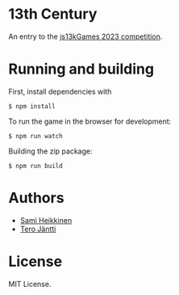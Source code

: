 # 13th Century

An entry to the [js13kGames 2023 competition](https://2023.js13kgames.com/).

# Running and building

First, install dependencies with

    $ npm install

To run the game in the browser for development:

    $ npm run watch

Building the zip package:

    $ npm run build

# Authors

-   [Sami Heikkinen](https://github.com/sz1521)
-   [Tero Jäntti](https://github.com/tkjantti)

# License

MIT License.
